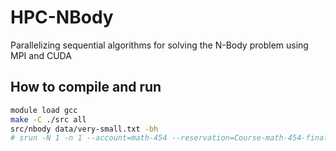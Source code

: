 # HPC-NBody
Parallelizing sequential algorithms for solving the N-Body problem using MPI and CUDA

## How to compile and run

```bash
module load gcc
make -C ./src all
src/nbody data/very-small.txt -bh
# srun -N 1 -n 1 --account=math-454 --reservation=Course-math-454-final ./nbody-code examples/very-small.txt
```
